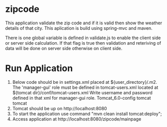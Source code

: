 zipcode
=======
This application validate the zip code and if it is valid then show the weather details of that city. This aplication is build using spring-mvc and maven. 

There is one global variable is defined in validate.js to enable the client side or server side calculation. If that flag is true then validation and reteriving of data will be done on server side otherwise on client side.

Run Application
==================
1) Below code should be in settings.xml placed at ${user_directory}/.m2. The 'manager-gui' role must be defined in tomcat-users.xml located at ${tomcat dir}/conf/tomcat-users.xml
  Write username and password defined in that xml for manager-gui role.
     <server>
        <id>Tomcat_6.0-config</id>
        <username>tomcat</username>
        <password>tomcat</password>
    </server>
2) Tomcat should be up on http://localhost:8080
3) To start the application use command "mvn clean install tomcat:deploy";
4) Access application at http://localhost:8080/zipcode/mainpage

